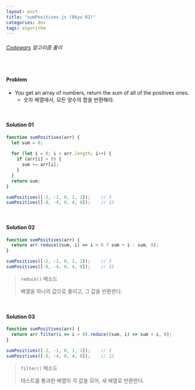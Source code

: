 ```yaml
---
layout: post
title: "sumPositives.js (8kyu 02)"
categories: dev
tags: algorithm
---
```


###### [Codewars](https://www.codewars.com) 알고리즘 풀이

<br>

#### Problem

- You get an array of numbers, return the sum of all of the positives ones.
  - 숫자 배열에서, 모든 양수의 합을 반환해라.

<br>

#### Solution 01

```js
function sumPositives(arr) {
  let sum = 0;
  
  for (let i = 0; i < arr.length; i++) {
    if (arr[i] > 0) {
      sum += arr[i];
    }
  }
  return sum;
}

sumPositives([-2, -1, 0, 1, 2]);	// 3
sumPositives([-8, -4, 0, 4, 8]);	// 12
```

<br>

#### Solution 02

```js
function sumPositives(arr) {
  return arr.reduce((sum, i) => i > 0 ? sum + i : sum, 0);
}

sumPositives([-2, -1, 0, 1, 2]);	// 3
sumPositives([-8, -4, 0, 4, 8]);	// 12
```

> `reduce()` 메소드
>
> 배열을 하나의 값으로 줄이고, 그 값을 반환한다.

<br>

#### Solution 03

```js
function sumPositives(arr) {
  return arr.filter(i => i > 0).reduce((sum, i) => sum + i, 0);
}

sumPositives([-2, -1, 0, 1, 2]);	// 3
sumPositives([-8, -4, 0, 4, 8]);	// 12
```

> `filter()` 메소드
>
> 테스트를 통과한 배열의 각 값을 모아, 새 배열로 반환한다.

<br>